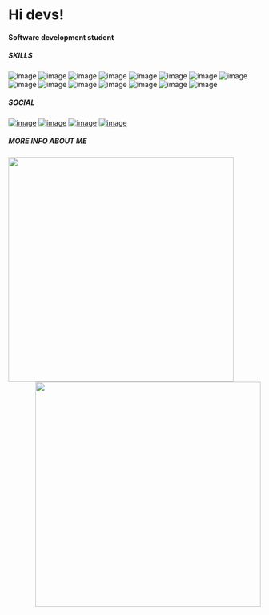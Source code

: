 # Hi devs!
#### Software development student

##### SKILLS
![image](https://img.shields.io/badge/JavaScript-323330?style=for-the-badge&logo=javascript&logoColor=F7DF1E)
![image](https://img.shields.io/badge/TypeScript-007ACC?style=for-the-badge&logo=typescript&logoColor=white)
![image](https://img.shields.io/badge/HTML5-E34F26?style=for-the-badge&logo=html5&logoColor=white)
![image](https://img.shields.io/badge/Ionic-3880FF?style=for-the-badge&logo=ionic&logoColor=white)
![image](https://img.shields.io/badge/Arduino-00979D?style=for-the-badge&logo=Arduino&logoColor=white)
![image](https://img.shields.io/badge/CSS3-1572B6?style=for-the-badge&logo=css3&logoColor=white)
![image](https://img.shields.io/badge/Node.js-43853D?style=for-the-badge&logo=node.js&logoColor=white)
![image](https://img.shields.io/badge/Sass-CC6699?style=for-the-badge&logo=sass&logoColor=white)
![image](https://img.shields.io/badge/Angular-DD0031?style=for-the-badge&logo=angular&logoColor=white)
![image](https://img.shields.io/badge/MySQL-00000F?style=for-the-badge&logo=mysql&logoColor=white)
![image](https://img.shields.io/badge/Heroku-430098?style=for-the-badge&logo=heroku&logoColor=white)
![image](https://img.shields.io/badge/Git-E34F26?style=for-the-badge&logo=git&logoColor=white)
![image](https://img.shields.io/badge/Insomnia-black?style=for-the-badge&logo=insomnia&logoColor=5849BE)
![image](https://img.shields.io/badge/NPM-%23000000.svg?style=for-the-badge&logo=npm&logoColor=white)
![image](https://img.shields.io/badge/java-%23ED8B00.svg?style=for-the-badge&logo=java&logoColor=white)

##### SOCIAL
[![image](https://img.shields.io/badge/GitHub-100000?style=for-the-badge&logo=github&logoColor=white)](https://github.com/joao-erik2077)
[![image](https://img.shields.io/badge/-Hackerrank-2EC866?style=for-the-badge&logo=HackerRank&logoColor=white)](https://www.hackerrank.com/joao_crisostomo1)
[![image](https://img.shields.io/badge/Instagram-E4405F?style=for-the-badge&logo=instagram&logoColor=white)](https://www.instagram.com/joaoerikcrisostomo/)
[![image](https://img.shields.io/badge/Gmail-D14836?style=for-the-badge&logo=gmail&logoColor=white)](mailto:joaoerik2074@gmail.com)

##### MORE INFO ABOUT ME
<img align="left" width="450em" src="https://github-readme-stats.vercel.app/api?username=joao-erik2077&show_icons=true&theme=tokyonight&include_all_commits=true&count_private=true">
<img align="right" width="450em" src="https://github-readme-stats.vercel.app/api/top-langs/?username=joao-erik2077&layout=compact&langs_count=7&theme=tokyonight">
